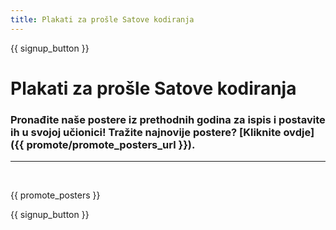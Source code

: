 ```yaml
---
title: Plakati za prošle Satove kodiranja
---
```


{{ signup_button }}

# Plakati za prošle Satove kodiranja

### Pronađite naše postere iz prethodnih godina za ispis i postavite ih u svojoj učionici! Tražite najnovije postere? [Kliknite ovdje]({{ promote/promote_posters_url }}).

* * *

<br />

{{ promote_posters }}

{{ signup_button }}
